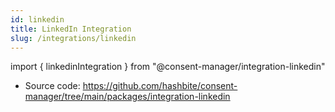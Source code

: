 ```yaml
---
id: linkedin
title: LinkedIn Integration
slug: /integrations/linkedin
---
```


import { linkedinIntegration } from "@consent-manager/integration-linkedin"

- Source code: https://github.com/hashbite/consent-manager/tree/main/packages/integration-linkedin

<IntegrationProfile integration={linkedinIntegration({})} />
